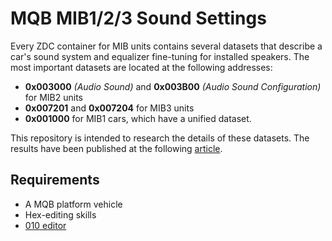# MQB MIB1/2/3 Sound Settings

Every ZDC container for MIB units contains several datasets that describe a car's sound system and equalizer fine-tuning for installed speakers. The most important datasets are located at the following addresses:

-   **0x003000** _(Audio Sound)_ and **0x003B00** _(Audio Sound Configuration)_ for MIB2 units
-   **0x007201** and **0x007204** for MIB3 units
-   **0x001000** for MIB1 cars, which have a unified dataset.

This repository is intended to research the details of these datasets. The results have been published at the following [article](https://mqb-blog.com/en/2022/02/21/sound-dataset/).

## Requirements

-   A MQB platform vehicle
-   Hex-editing skills
-   [010 editor](https://www.sweetscape.com/010editor/)
